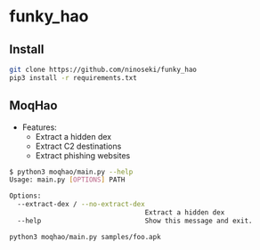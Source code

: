 # funky_hao

## Install

```bash
git clone https://github.com/ninoseki/funky_hao
pip3 install -r requirements.txt
```

## MoqHao

- Features:
  - Extract a hidden dex
  - Extract C2 destinations
  - Extract phishing websites

```bash
$ python3 moqhao/main.py --help
Usage: main.py [OPTIONS] PATH

Options:
  --extract-dex / --no-extract-dex
                                  Extract a hidden dex
  --help                          Show this message and exit.
```

```bash
python3 moqhao/main.py samples/foo.apk
```
